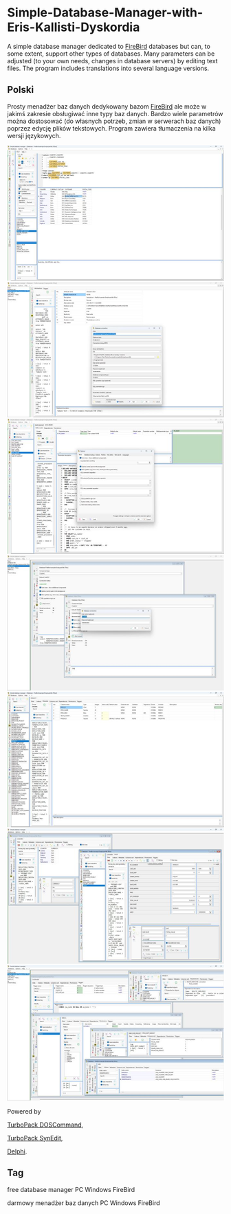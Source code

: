 # Simple-Database-Manager-with-Eris-Kallisti-Dyskordia

A simple database manager dedicated to [FireBird](https://firebirdsql.org/) databases but can, to some extent, support other types of databases. Many parameters can be adjusted (to your own needs, changes in database servers) by editing text files. The program includes translations into several language versions.


## Polski

Prosty menadżer baz danych dedykowany bazom [FireBird](https://firebirdsql.org/) ale może w jakimś zakresie obsługiwać inne typy baz danych. Bardzo wiele parametrów można dostosować (do własnych potrzeb, zmian w serwerach baz danych) poprzez edycję plików tekstowych. Program zawiera tłumaczenia na kilka wersji językowych.


<a href="https://github.com/jacek-mulawka/Simple-Database-Manager-with-Eris-Kallisti-Dyskordia/blob/main/Gallery/Simple%20Database%20Manager%20with%20Eris%20Kallisti%20Dyskordia%2001.jpg">
  <img src="https://github.com/jacek-mulawka/Simple-Database-Manager-with-Eris-Kallisti-Dyskordia/blob/main/Gallery/M/Simple%20Database%20Manager%20with%20Eris%20Kallisti%20Dyskordia%2001%20m.jpg">
</a>

<a href="https://github.com/jacek-mulawka/Simple-Database-Manager-with-Eris-Kallisti-Dyskordia/blob/main/Gallery/Simple%20Database%20Manager%20with%20Eris%20Kallisti%20Dyskordia%2002.jpg">
  <img src="https://github.com/jacek-mulawka/Simple-Database-Manager-with-Eris-Kallisti-Dyskordia/blob/main/Gallery/M/Simple%20Database%20Manager%20with%20Eris%20Kallisti%20Dyskordia%2002%20m.jpg">
</a>

<a href="https://github.com/jacek-mulawka/Simple-Database-Manager-with-Eris-Kallisti-Dyskordia/blob/main/Gallery/Simple%20Database%20Manager%20with%20Eris%20Kallisti%20Dyskordia%2003.jpg">
  <img src="https://github.com/jacek-mulawka/Simple-Database-Manager-with-Eris-Kallisti-Dyskordia/blob/main/Gallery/M/Simple%20Database%20Manager%20with%20Eris%20Kallisti%20Dyskordia%2003%20m.jpg">
</a>

<a href="https://github.com/jacek-mulawka/Simple-Database-Manager-with-Eris-Kallisti-Dyskordia/blob/main/Gallery/Simple%20Database%20Manager%20with%20Eris%20Kallisti%20Dyskordia%2004.jpg">
  <img src="https://github.com/jacek-mulawka/Simple-Database-Manager-with-Eris-Kallisti-Dyskordia/blob/main/Gallery/M/Simple%20Database%20Manager%20with%20Eris%20Kallisti%20Dyskordia%2004%20m.jpg">
</a>

<a href="https://github.com/jacek-mulawka/Simple-Database-Manager-with-Eris-Kallisti-Dyskordia/blob/main/Gallery/Simple%20Database%20Manager%20with%20Eris%20Kallisti%20Dyskordia%2005.jpg">
  <img src="https://github.com/jacek-mulawka/Simple-Database-Manager-with-Eris-Kallisti-Dyskordia/blob/main/Gallery/M/Simple%20Database%20Manager%20with%20Eris%20Kallisti%20Dyskordia%2005%20m.jpg">
</a>

<a href="https://github.com/jacek-mulawka/Simple-Database-Manager-with-Eris-Kallisti-Dyskordia/blob/main/Gallery/Simple%20Database%20Manager%20with%20Eris%20Kallisti%20Dyskordia%2006.jpg">
  <img src="https://github.com/jacek-mulawka/Simple-Database-Manager-with-Eris-Kallisti-Dyskordia/blob/main/Gallery/M/Simple%20Database%20Manager%20with%20Eris%20Kallisti%20Dyskordia%2006%20m.jpg">
</a>

<a href="https://github.com/jacek-mulawka/Simple-Database-Manager-with-Eris-Kallisti-Dyskordia/blob/main/Gallery/Simple%20Database%20Manager%20with%20Eris%20Kallisti%20Dyskordia%2007.jpg">
  <img src="https://github.com/jacek-mulawka/Simple-Database-Manager-with-Eris-Kallisti-Dyskordia/blob/main/Gallery/M/Simple%20Database%20Manager%20with%20Eris%20Kallisti%20Dyskordia%2007%20m.jpg">
</a>


Powered by

[TurboPack DOSCommand](https://github.com/TurboPack/DOSCommand),

[TurboPack SynEdit](https://github.com/TurboPack/SynEdit),

[Delphi](https://www.embarcadero.com/products/delphi).


## Tag
free database manager PC Windows FireBird

darmowy menadżer baz danych PC Windows FireBird
